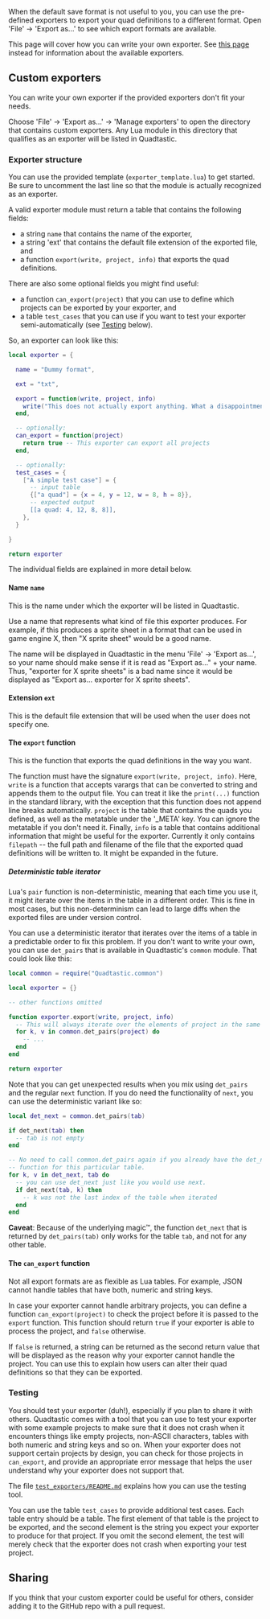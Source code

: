 When the default save format is not useful to you, you can use the pre-defined
exporters to export your quad definitions to a different format.
Open 'File' -> 'Export as...' to see which export formats are available.

This page will cover how you can write your own exporter. See [this
page](https://github.com/25A0/Quadtastic/blob/master/Exporter/README.md) instead
for information about the available exporters.

## Custom exporters

You can write your own exporter if the provided exporters don't fit your needs.

Choose 'File' -> 'Export as...' -> 'Manage exporters' to open the directory that
contains custom exporters. Any Lua module in this directory that qualifies as an
exporter will be listed in Quadtastic.

### Exporter structure

You can use the provided template (`exporter_template.lua`) to get started. Be
sure to uncomment the last line so that the module is actually recognized as an
exporter.

A valid exporter module must return a table that contains the following fields:

 - a string `name` that contains the name of the exporter,
 - a string 'ext' that contains the default file extension of the exported file, and
 - a function `export(write, project, info)` that exports the quad definitions.

There are also some optional fields you might find useful:

 - a function `can_export(project)` that you can use to define which projects
   can be exported by your exporter, and
 - a table `test_cases` that you can use if you want to test your exporter
   semi-automatically (see [Testing](#testing) below).

So, an exporter can look like this:

```lua
local exporter = {

  name = "Dummy format",

  ext = "txt",

  export = function(write, project, info)
    write("This does not actually export anything. What a disappointment!")
  end,

  -- optionally:
  can_export = function(project)
    return true -- This exporter can export all projects
  end,

  -- optionally:
  test_cases = {
    ["A simple test case"] = {
      -- input table
      {["a quad"] = {x = 4, y = 12, w = 8, h = 8}},
      -- expected output
      [[a quad: 4, 12, 8, 8]],
    },
  }

}

return exporter
```

The individual fields are explained in more detail below.

#### Name `name`

This is the name under which the exporter will be listed in Quadtastic.

Use a name that represents what kind of file this exporter produces. For
example, if this produces a sprite sheet in a format that can be used in game
engine X, then "X sprite sheet" would be a good name.

The name will be displayed in Quadtastic in the menu 'File' -> 'Export as...',
so your name should make sense if it is read as "Export as..." + your name.
Thus, "exporter for X sprite sheets" is a bad name since it would be displayed
as "Export as... exporter for X sprite sheets".

#### Extension `ext`

This is the default file extension that will be used when the user does not
specify one.

#### The `export` function

This is the function that exports the quad definitions in the way you want.

The function must have the signature `export(write, project, info)`. Here,
`write` is a function that accepts varargs that can be converted to string and
appends them to the output file. You can treat it like the `print(...)` function
in the standard library, with the exception that this function does not append
line breaks automatically. `project` is the table that contains the quads you
defined, as well as  the metatable under the '_META' key. You can ignore the
metatable if you don't need it. Finally, `info` is a table that contains
additional information that might be useful for the exporter. Currently it only
contains `filepath` -- the full path and filename of the file that the exported
quad definitions will be written to. It might be expanded in the future.

##### Deterministic table iterator

Lua's `pair` function is non-deterministic, meaning that each time you use it,
it might iterate over the items in the table in a different order. This is fine
in most cases, but this non-determinism can lead to large diffs when the
exported files are under version control.

You can use a deterministic iterator that iterates over the items of a table in
a predictable order to fix this problem. If you don't want to write your own,
you can use `det_pairs` that is available in Quadtastic's `common` module.
That could look like this:

```lua
local common = require("Quadtastic.common")

local exporter = {}

-- other functions omitted

function exporter.export(write, project, info)
  -- This will always iterate over the elements of project in the same order.
  for k, v in common.det_pairs(project) do
    -- ...
  end
end

return exporter
```

Note that you can get unexpected results when you mix using `det_pairs` and the
regular `next` function. If you do need the functionality of `next`, you can use
the deterministic variant like so:

```lua
local det_next = common.det_pairs(tab)

if det_next(tab) then
  -- tab is not empty
end

-- No need to call common.det_pairs again if you already have the det_next
-- function for this particular table.
for k, v in det_next, tab do
  -- you can use det_next just like you would use next.
  if det_next(tab, k) then
    -- k was not the last index of the table when iterated
  end
end
```

**Caveat**: Because of the underlying magic™, the function `det_next` that is
returned by `det_pairs(tab)` only works for the table `tab`, and not for any
other table.

#### The `can_export` function

Not all export formats are as flexible as Lua tables. For example, JSON cannot
handle tables that have both, numeric and string keys.

In case your exporter cannot handle arbitrary projects, you can define a
function `can_export(project)` to check the project before it is passed to the
`export` function. This function should return `true` if your exporter is able
to process the project, and `false` otherwise.

If `false` is returned, a string can be returned as the second return value that
will be displayed as the reason why your exporter cannot handle the project. You
can use this to explain how users can alter their quad definitions so that they
can be exported.

### Testing

You should test your exporter (duh!), especially if you plan to share it with
others. Quadtastic comes with a tool that you can use to test your exporter with
some example projects to make sure that it does not crash when it encounters
things like empty projects, non-ASCII characters, tables with both numeric and
string keys and so on. When your exporter does not support certain projects by
design, you can check for those projects in `can_export`, and provide an
appropriate error message that helps the user understand why your exporter does
not support that.

The file [`test_exporters/README.md`](https://github.com/25A0/Quadtastic/blob/master/test_exporters/README.md)
explains how you can use the testing tool.

You can use the table `test_cases` to provide additional test cases. Each table
entry should be a table. The first element of that table is the project to
be exported, and the second element is the string you expect your exporter
to produce for that project. If you omit the second element, the test will
merely check that the exporter does not crash when exporting your test
project.

## Sharing

If you think that your custom exporter could be useful for others, consider
adding it to the GitHub repo with a pull request.

